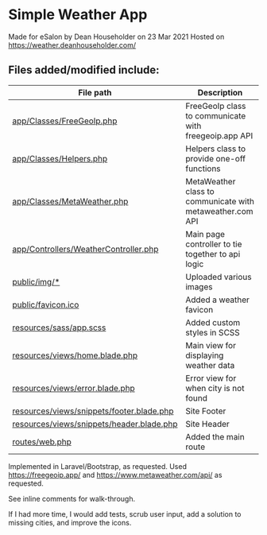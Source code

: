 # Simple Weather App

Made for eSalon by Dean Householder on 23 Mar 2021
Hosted on https://weather.deanhouseholder.com/

## Files added/modified include:
| File path                                                                                                                                                         | Description                                               |
| ----------------------------------------------------------------------------------------------------------------------------------------------------------------- | --------------------------------------------------------- |
| <a href="https://github.com/deanhouseholder/simple-weather-app/blob/main/app/Classes/FreeGeoIp.php">app/Classes/FreeGeoIp.php</a>                                 | FreeGeoIp class to communicate with freegeoip.app API     |
| <a href="https://github.com/deanhouseholder/simple-weather-app/blob/main/app/Classes/Helpers.php">app/Classes/Helpers.php</a>                                     | Helpers class to provide one-off functions                |
| <a href="https://github.com/deanhouseholder/simple-weather-app/blob/main/app/Classes/MetaWeather.php">app/Classes/MetaWeather.php</a>                             | MetaWeather class to communicate with metaweather.com API |
| <a href="https://github.com/deanhouseholder/simple-weather-app/blob/main/app/Http/Controllers/WeatherController.php">app/Controllers/WeatherController.php</a>    | Main page controller to tie together to api logic         |
| <a href="https://github.com/deanhouseholder/simple-weather-app/blob/main/public/img/">public/img/*</a>                                                            | Uploaded various images                                   |
| <a href="https://github.com/deanhouseholder/simple-weather-app/blob/main/public/favicon.ico">public/favicon.ico</a>                                               | Added a weather favicon                                   |
| <a href="https://github.com/deanhouseholder/simple-weather-app/blob/main/resources/sass/app.scss">resources/sass/app.scss</a>                                     | Added custom styles in SCSS                               |
| <a href="https://github.com/deanhouseholder/simple-weather-app/blob/main/resources/views/home.blade.php">resources/views/home.blade.php</a>                       | Main view for displaying weather data                     |
| <a href="https://github.com/deanhouseholder/simple-weather-app/blob/main/resources/views/error.blade.php">resources/views/error.blade.php</a>                     | Error view for when city is not found                     |
| <a href="https://github.com/deanhouseholder/simple-weather-app/blob/main/resources/views/snippets/footer.blade.php">resources/views/snippets/footer.blade.php</a> | Site Footer                                               |
| <a href="https://github.com/deanhouseholder/simple-weather-app/blob/main/resources/views/snippets/header.blade.php">resources/views/snippets/header.blade.php</a> | Site Header                                               |
| <a href="https://github.com/deanhouseholder/simple-weather-app/blob/main/routes/web.php">routes/web.php</a>                                                       | Added the main route                                      |

Implemented in Laravel/Bootstrap, as requested.
Used https://freegeoip.app/ and https://www.metaweather.com/api/ as requested.

See inline comments for walk-through.

If I had more time, I would add tests, scrub user input, add a solution to missing cities, and improve the icons.
